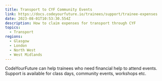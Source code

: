 ```yaml
---
title: Transport to CYF Community Events
link: https://docs.codeyourfuture.io/trainees/support/trainee-expenses
date: 2023-08-01T10:53:30.554Z
description: How to claim expenses for transport through CYF
topics:
  - Transport
regions:
  - Glasgow
  - London
  - North West
  - West Midlands
---
```

C﻿odeYourFuture can help trainees who need financial help to attend events. Support is available for class days, community events, workshops etc.